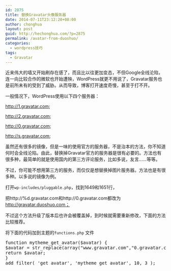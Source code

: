 ```yaml
---
id: 2875
title: 替换Gravatar头像服务器
date: 2014-07-11T23:12:20+08:00
author: chonghua
layout: post
guid: http://hechonghua.com/?p=2875
permalink: /avatar-from-duoshuo/
categories:
  - wordpress技巧
tags:
  - Gravatar
---
```

近来伟大的墙又开始刷存在感了，而且比以往更加变态，不但Google全线沦陷，连一向比较合作的微软也开始遭殃，WordPress就更不用说了，Gravatar服务也是前所未有的受到了威胁。从而导致，博客打开速度奇慢，甚至于打不开。

<!--more-->

一般情况下，WordPress使用以下四个服务器：

http://1.gravatar.com; 

http://2.gravatar.com; 

http://0.gravatar.com; 

http://s.gravatar.com; 

虽然还有很多的镜像，但是一味的使用官方的服务器，不是治本的方法，你不知道何时会全线沦陷。由此，替换掉Gravatar官方的服务器是很有必要的。方法也有很多种，最简单的就是使用国内的第三方评论服务，比如多说，友言……等等。 

不过，你可能不想用第三方的服务，而仅仅是想替换掉图片服务器。方法也是有很多种。以多说的镜像为例。

打开`wp-includes/pluggable.php`，找到1649和1651行，

把http://%d.gravatar.com和http://0.gravatar.com都改为&nbsp; http://gravatar.duoshuo.com； 

不过这个方法升级了版本后也许会被覆盖掉，到时候就需要重新修改，下面的方法比较推荐。 

将下面的代码加到主题的`functions.php` 文件 

<pre class="prettyprint">function mytheme_get_avatar($avatar) {
$avatar = str_replace(array("www.gravatar.com","0.gravatar.com","1.gravatar.com","2.gravatar.com"),"gravatar.duoshuo.com",$avatar);
return $avatar;
}
add_filter( 'get_avatar', 'mytheme_get_avatar', 10, 3 );</pre></p>